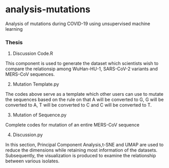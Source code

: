 # analysis-mutations
Analysis of mutations during COVID-19 using unsupervised machine learning 



### Thesis

1. Discussion Code.R

This component is used to generate the dataset which scientists wish to compare the relationsip among WuHan-HU-1, SARS-CoV-2 variants and          MERS-CoV sequences.

2. Mutation Template.py

The codes above serve as a template which other users can use to mutate the sequences based on the rule on that A will be converted to G, G will be converted to A, T will be converted to C and C will be converted to T.

3. Mutation of Sequence.py

Complete codes for mutation of an entire MERS-CoV sequence

4. Discussion.py

In this section, Principal Component Analysis,t-SNE and UMAP are used to reduce the dimensions while retaining most information of the datasets. Subsequently, the visualization is produced to examine the relationship between various isolates.

